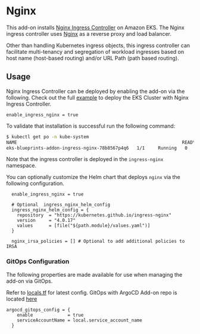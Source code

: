 # Nginx

This add-on installs [Nginx Ingress Controller](https://kubernetes.github.io/ingress-nginx/deploy/) on Amazon EKS. The Nginx ingress controller uses [Nginx](https://www.nginx.org/) as a reverse proxy and load balancer.

Other than handling Kubernetes ingress objects, this ingress controller can facilitate multi-tenancy and segregation of workload ingresses based on host name (host-based routing) and/or URL Path (path based routing).

## Usage

Nginx Ingress Controller can be deployed by enabling the add-on via the following. Check out the full [example](examples/ingress-controllers/nginx/main.tf) to deploy the EKS Cluster with Nginx Ingress Controller.

```hcl
enable_ingress_nginx = true
```

To validate that installation is successful run the following command:

```sh
$ kubectl get po -n kube-system
NAME                                                              READY   STATUS    RESTARTS   AGE
eks-blueprints-addon-ingress-nginx-78b8567p4q6   1/1     Running   0          4d10h
```

Note that the ingress controller is deployed in the `ingress-nginx` namespace.

You can optionally customize the Helm chart that deploys `nginx` via the following configuration.

```hcl
  enable_ingress_nginx = true

  # Optional  ingress_nginx_helm_config
  ingress_nginx_helm_config = {
    repository  = "https://kubernetes.github.io/ingress-nginx"
    version     = "4.0.17"
    values      = [file("${path.module}/values.yaml")]
  }

  nginx_irsa_policies = [] # Optional to add additional policies to IRSA
```

### GitOps Configuration

The following properties are made available for use when managing the add-on via GitOps.

Refer to [locals.tf](modules/kubernetes-addons/nginx/locals.tf) for latest config. GitOps with ArgoCD Add-on repo is located [here](https://github.com/aws-samples/eks-blueprints-add-ons/blob/main/chart/values.yaml)

``` hcl
argocd_gitops_config = {
    enable             = true
    serviceAccountName = local.service_account_name
  }
```
